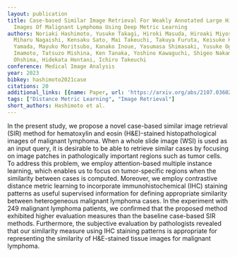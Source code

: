 ```yaml
---
layout: publication
title: Case-based Similar Image Retrieval For Weakly Annotated Large Histopathological
  Images Of Malignant Lymphoma Using Deep Metric Learning
authors: Noriaki Hashimoto, Yusuke Takagi, Hiroki Masuda, Hiroaki Miyoshi, Kei Kohno,
  Miharu Nagaishi, Kensaku Sato, Mai Takeuchi, Takuya Furuta, Keisuke Kawamoto, Kyohei
  Yamada, Mayuko Moritsubo, Kanako Inoue, Yasumasa Shimasaki, Yusuke Ogura, Teppei
  Imamoto, Tatsuzo Mishina, Ken Tanaka, Yoshino Kawaguchi, Shigeo Nakamura, Koichi
  Ohshima, Hidekata Hontani, Ichiro Takeuchi
conference: Medical Image Analysis
year: 2023
bibkey: hashimoto2021case
citations: 20
additional_links: [{name: Paper, url: 'https://arxiv.org/abs/2107.03602'}]
tags: ["Distance Metric Learning", "Image Retrieval"]
short_authors: Hashimoto et al.
---
```

In the present study, we propose a novel case-based similar image retrieval
(SIR) method for hematoxylin and eosin (H&E)-stained histopathological images
of malignant lymphoma. When a whole slide image (WSI) is used as an input
query, it is desirable to be able to retrieve similar cases by focusing on
image patches in pathologically important regions such as tumor cells. To
address this problem, we employ attention-based multiple instance learning,
which enables us to focus on tumor-specific regions when the similarity between
cases is computed. Moreover, we employ contrastive distance metric learning to
incorporate immunohistochemical (IHC) staining patterns as useful supervised
information for defining appropriate similarity between heterogeneous malignant
lymphoma cases. In the experiment with 249 malignant lymphoma patients, we
confirmed that the proposed method exhibited higher evaluation measures than
the baseline case-based SIR methods. Furthermore, the subjective evaluation by
pathologists revealed that our similarity measure using IHC staining patterns
is appropriate for representing the similarity of H&E-stained tissue images for
malignant lymphoma.